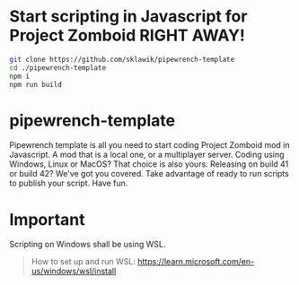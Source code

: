 # Start scripting in Javascript for Project Zomboid RIGHT AWAY!
```sh
git clone https://github.com/sklawik/pipewrench-template 
cd ./pipewrench-template 
npm i
npm run build
```

# pipewrench-template
Pipewrench template is all you need to start coding Project Zomboid mod in Javascript. A mod that is a local one, or a multiplayer server. Coding using Windows, Linux or MacOS? That choice is also yours. Releasing on build 41 or build 42? We've got you covered. Take advantage of ready to run scripts to publish your script. Have fun.

# Important
Scripting on Windows shall be using WSL.
> How to set up and run WSL: https://learn.microsoft.com/en-us/windows/wsl/install
